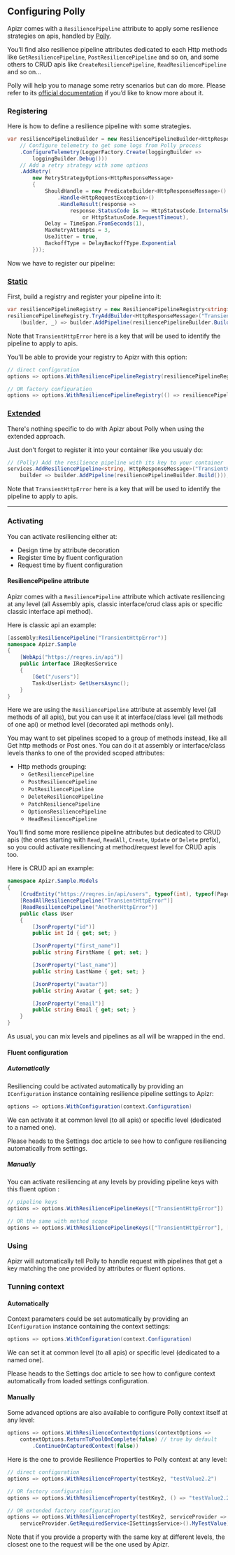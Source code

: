 ﻿## Configuring Polly

Apizr comes with a `ResiliencePipeline` attribute to apply some resilience strategies on apis, handled by [Polly](https://github.com/App-vNext/Polly).

You’ll find also resilience pipeline attributes dedicated to each Http methods like `GetResiliencePipeline`, `PostResiliencePipeline` and so on, and some others to CRUD apis like `CreateResiliencePipeline`, `ReadResiliencePipeline` and so on…

Polly will help you to manage some retry scenarios but can do more. Please refer to its [official documentation](https://github.com/App-vNext/Polly) if you’d like to know more about it.

### Registering

Here is how to define a resilience pipeline with some strategies.

```csharp
var resiliencePipelineBuilder = new ResiliencePipelineBuilder<HttpResponseMessage>()
    // Configure telemetry to get some logs from Polly process
    .ConfigureTelemetry(LoggerFactory.Create(loggingBuilder =>
        loggingBuilder.Debug()))
    // Add a retry strategy with some options
    .AddRetry(
        new RetryStrategyOptions<HttpResponseMessage>
        {
            ShouldHandle = new PredicateBuilder<HttpResponseMessage>()
                .Handle<HttpRequestException>()
                .HandleResult(response =>
                    response.StatusCode is >= HttpStatusCode.InternalServerError
                        or HttpStatusCode.RequestTimeout),
            Delay = TimeSpan.FromSeconds(1),
            MaxRetryAttempts = 3,
            UseJitter = true,
            BackoffType = DelayBackoffType.Exponential
        }));
```

Now we have to register our pipeline:

### [Static](#tab/tabid-static)

First, build a registry and register your pipeline into it:

```csharp
var resiliencePipelineRegistry = new ResiliencePipelineRegistry<string>();
resiliencePipelineRegistry.TryAddBuilder<HttpResponseMessage>("TransientHttpError", 
    (builder, _) => builder.AddPipeline(resiliencePipelineBuilder.Build()));
```

Note that `TransientHttpError` here is a key that will be used to identify the pipeline to apply to apis.

You'll be able to provide your registry to Apizr with this option:

```csharp
// direct configuration
options => options.WithResiliencePipelineRegistry(resiliencePipelineRegistry)

// OR factory configuration
options => options.WithResiliencePipelineRegistry(() => resiliencePipelineRegistry)
```

### [Extended](#tab/tabid-extended)

There's nothing specific to do with Apizr about Polly when using the extended approach.

Just don't forget to register it into your container like you usualy do:

```csharp
// (Polly) Add the resilience pipeline with its key to your container
services.AddResiliencePipeline<string, HttpResponseMessage>("TransientHttpError",
    builder => builder.AddPipeline(resiliencePipelineBuilder.Build()));
```

Note that `TransientHttpError` here is a key that will be used to identify the pipeline to apply to apis.

***

### Activating

You can activate resiliencing either at:
- Design time by attribute decoration
- Register time by fluent configuration
- Request time by fluent configuration

#### ResiliencePipeline attribute

Apizr comes with a `ResiliencePipeline` attribute which activate resiliencing at any level (all Assembly apis, classic interface/crud class apis or specific classic interface api method).

Here is classic api an example:
```csharp
[assembly:ResiliencePipeline("TransientHttpError")]
namespace Apizr.Sample
{
    [WebApi("https://reqres.in/api")]
    public interface IReqResService
    {
        [Get("/users")]
        Task<UserList> GetUsersAsync();
    }
}
```

Here we are using the `ResiliencePipeline` attribute at assembly level (all methods of all apis), 
but you can use it at interface/class level (all methods of one api) or method level (decorated api methods only).

You may want to set pipelines scoped to a group of methods instead, like all Get http methods or Post ones.
You can do it at assembly or interface/class levels thanks to one of the provided scoped attributes:
- Http methods grouping: 
  - `GetResiliencePipeline`
  - `PostResiliencePipeline`
  - `PutResiliencePipeline`
  - `DeleteResiliencePipeline`
  - `PatchResiliencePipeline`
  - `OptionsResiliencePipeline`
  - `HeadResiliencePipeline`

You’ll find some more resilience pipeline attributes but dedicated to CRUD apis (the ones starting with `Read`, `ReadAll`, `Create`, `Update` or `Delete` prefix), so you could activate resiliencing at method/request level for CRUD apis too.

Here is CRUD api an example:
```csharp
namespace Apizr.Sample.Models
{
    [CrudEntity("https://reqres.in/api/users", typeof(int), typeof(PagedResult<>))]
    [ReadAllResiliencePipeline("TransientHttpError")]
    [ReadResiliencePipeline("AnotherHttpError")]
    public class User
    {
        [JsonProperty("id")]
        public int Id { get; set; }

        [JsonProperty("first_name")]
        public string FirstName { get; set; }

        [JsonProperty("last_name")]
        public string LastName { get; set; }

        [JsonProperty("avatar")]
        public string Avatar { get; set; }

        [JsonProperty("email")]
        public string Email { get; set; }
    }
}
```

As usual, you can mix levels and pipelines as all will be wrapped in the end.

#### Fluent configuration

##### Automatically

Resiliencing could be activated automatically by providing an `IConfiguration` instance containing resilience pipeline settings to Apizr:
```csharp
options => options.WithConfiguration(context.Configuration)
```

We can activate it at common level (to all apis) or specific level (dedicated to a named one).

Please heads to the Settings doc article to see how to configure resiliencing automatically from settings.

##### Manually

You can activate resiliencing at any levels by providing pipeline keys with this fluent option :
```csharp
// pipeline keys
options => options.WithResiliencePipelineKeys(["TransientHttpError"])

// OR the same with method scope
options => options.WithResiliencePipelineKeys(["TransientHttpError"], [ApizrRequestMethod.HttpGet, ApizrRequestMethod.CrudRead])
```

### Using

Apizr will automatically tell Polly to handle request with pipelines that get a key matching the one provided by attributes or fluent options.

### Tunning context

#### Automatically

Context parameters could be set automatically by providing an `IConfiguration` instance containing the context settings:
```csharp
options => options.WithConfiguration(context.Configuration)
```

We can set it at common level (to all apis) or specific level (dedicated to a named one).

Please heads to the Settings doc article to see how to configure context automatically from loaded settings configuration.

#### Manually

Some advanced options are also available to configure Polly context itself at any level:

```csharp
options => options.WithResilienceContextOptions(contextOptions =>
    contextOptions.ReturnToPoolOnComplete(false) // true by default
        .ContinueOnCapturedContext(false))
```

Here is the one to provide Resilience Properties to Polly context at any level:

```csharp
// direct configuration
options => options.WithResilienceProperty(testKey2, "testValue2.2")

// OR factory configuration
options => options.WithResilienceProperty(testKey2, () => "testValue2.2")

// OR extended factory configuration
options => options.WithResilienceProperty(testKey2, serviceProvider => 
    serviceProvider.GetRequiredService<ISettingsService>().MyTestValue)
```

Note that if you provide a property with the same key at different levels, the closest one to the request will be the one used by Apizr.